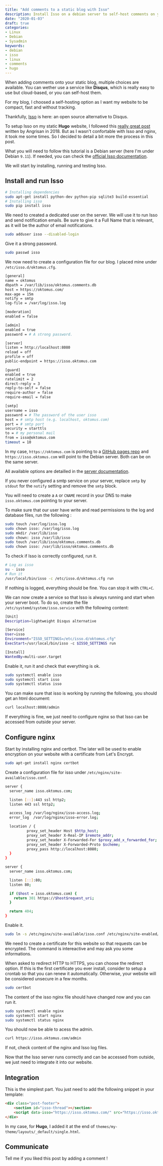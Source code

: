 ```yaml
---
title: "Add comments to a static blog with Isso"
description: Install Isso on a debian server to self-host comments on your blog.
date: "2020-01-03"
draft: true
categories:
- Linux
- Debian
- Sysadmin
keywords:
- debian
- isso
- linux
- comments
- hugo
---
```


When adding comments onto your static blog, multiple choices are available. You can wether use a service like **Disqus**, which is really easy to use but cloud-based, or you can self-host them.

For my blog, I choosed a self-hosting option as I want my website to be compact, fast and without tracking.

Thankfully, [Isso](https://posativ.org/isso/) is here: an open source alternative to Disqus.

To setup Isso on my static **Hugo** website, I followed this [really great post](https://angristan.xyz/add-comments-to-your-blog-with-isso) written by Angrisan in 2018. But as I wasn't confortable with Isso and nginx, it took me some times. So I decided to detail a bit more the process in this post.

What you will need to follow this tutorial is a Debian server (here I'm under Debian `9.11`). If needed, you can check the [official Isso documentation](https://posativ.org/isso/docs/).

We will start by installing, running and testing Isso.

## Install and run Isso

```sh
# Installing dependencies
sudo apt-get install python-dev python-pip sqlite3 build-essential
# Installing isso
sudo pip install isso
```

We need to created a dedicated user on the server. We will use it to run Isso and send notification emails. Be sure to give it a Full Name that is relevant, as it will be the author of email notifications.

```sh
sudo adduser isso --disabled-login
```

Give it a strong password.

```sh
sudo passwd isso
```

We now need to create a configuration file for our blog. I placed mine under `/etc/isso.d/oktomus.cfg`.

```sh
[general]
name = oktomus
dbpath = /var/lib/isso/oktomus.comments.db
host = https://oktomus.com/
max-age = 15m
notify = smtp
log-file = /var/log/isso.log

[moderation]
enabled = false

[admin]
enabled = true
password = # A strong password.

[server]
listen = http://localhost:8080
reload = off
profile = off
public-endpoint = https://isso.oktomus.com

[guard]
enabled = true
ratelimit = 2
direct-reply = 3
reply-to-self = false
require-author = false
require-email = false

[smtp]
username = isso
password = # The password of the user isso
host = # smtp host (e.g. localhost, oktomus.com)
port = # smtp port
security = starttls
to = # my personal mail
from = isso@oktomus.com
timeout = 10
```

In my case, `https://oktomus.com` is pointing to a [GitHub pages repo](https://github.com/oktomus/oktomus.github.io) and `https://isso.oktomus.com` will point to the Debian server. Both can be on the same server.

All available options are detailled in the [server documentation](https://posativ.org/isso/docs/configuration/server/).

If you never configured a smtp service on your server, replace `smtp` by `stdout` for the `notify` setting and remove the `smtp` block.

You will need to create a `A` or `CNAME` record in your DNS to make `isso.oktomus.com` pointing to your server.

To make sure that our user have write and read permissions to the log and database files, run the following :

```sh
sudo touch /var/log/isso.log
sudo chown isso: /var/log/isso.log
sudo mkdir /var/lib/isso
sudo chown: isso /var/lib/isso
sudo touch /var/lib/isso/oktomus.comments.db
sudo chown isso: /var/lib/isso/oktomus.comments.db
```

To check if Isso is correctly configured, run it.

```sh
# Log as isso
su - isso
# Run it
/usr/local/bin/isso -c /etc/isso.d/oktomus.cfg run
```

If nothing is logged, everything should be fine. You can stop it with `CTRL+C`.

We can now create a service so that Isso is always running and start when your server boot. To do so, create the file `/etc/systemd/system/isso.service` with the following content:

```sh
[Unit]
Description=lightweight Disqus alternative

[Service]
User=isso
Environment="ISSO_SETTINGS=/etc/isso.d/oktomus.cfg"
ExecStart=/usr/local/bin/isso -c $ISSO_SETTINGS run

[Install]
WantedBy=multi-user.target
```

Enable it, run it and check that everything is ok.

```sh
sudo systemctl enable isso
sudo systemctl start isso
sudo systemctl status isso
```

You can make sure that isso is working by running the following, you should get an html document:

```sh
curl localhost:8080/admin
```

If everything is fine, we just need to configure nginx so that Isso can be accessed from outside your server.

## Configure nginx

Start by installing nginx and certbot. The later will be used to enable encryption on your website with a certificate from Let's Encrypt.

```sh
sudo apt-get install nginx certbot
```

Create a configuration file for isso under `/etc/nginx/site-available/isso.conf`.

```sh
server {
  server_name isso.oktomus.com;

  listen [::]:443 ssl http2;
  listen 443 ssl http2;

  access_log /var/log/nginx/isso-access.log;
  error_log  /var/log/nginx/isso-error.log;

  location / {
          proxy_set_header Host $http_host;
          proxy_set_header X-Real-IP $remote_addr;
          proxy_set_header X-Forwarded-For $proxy_add_x_forwarded_for;
          proxy_set_header X-Forwarded-Proto $scheme;
          proxy_pass http://localhost:8080;
  }
}

server {
  server_name isso.oktomus.com;

  listen [::]:80;
  listen 80;

  if ($host = isso.oktomus.com) {
    return 301 https://$host$request_uri;
  }

  return 404;
}
```

Enable it.

```sh
sudo ln -s /etc/nginx/site-available/isso.conf /etc/nginx/site-enabled/
```

We need to create a certificate for this website so that requests can be encrypted. The command is intereactive and may ask you some informations.

When asked to redirect HTTP to HTTPS, you can choose the redirect option. If this is the first certificate you ever install, consider to setup a crontab so that you can renew it automatically. Otherwise, your website will be considered unsecure in a few months.

```sh
sudo certbot
```

The content of the isso nginx file should have changed now and you can run it.

```sh
sudo systemctl enable nginx
sudo systemctl start nginx
sudo systemctl status nginx
```

You should now be able to acess the admin.

```sh
curl https://isso.oktomus.com/admin
```

If not, check content of the nginx and Isso log files.

Now that the Isso server runs correctly and can be accessed from outside, we just need to integrate it into our website.

## Integration

This is the simplest part. You just need to add the following snippet in your template:

```html
<div class="post-footer">
    <section id="isso-thread"></section>
    <script data-isso="https://isso.oktomus.com/" src="https://isso.oktomus.com/js/embed.min.js"></script>
</div>
```

In my case, for **Hugo**, I added it at the end of `themes/my-theme/layouts/_default/single.html`.

## Communicate

Tell me if you liked this post by adding a comment !
